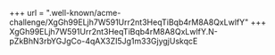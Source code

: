 +++
url = ".well-known/acme-challenge/XgGh99ELjh7W591Urr2nt3HeqTiBqb4rM8A8QxLwlfY"
+++
XgGh99ELjh7W591Urr2nt3HeqTiBqb4rM8A8QxLwlfY.N-pZkBhN3rbYGJgCo-4qAX3ZI5Jg1m33GjygjUskqcE